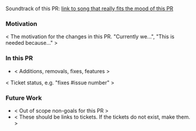 Soundtrack of this PR: [link to song that really fits the mood of this PR]()

### Motivation

< The motivation for the changes in this PR. "Currently we...", "This is needed because..." >

### In this PR
* < Additions, removals, fixes, features >

< Ticket status, e.g. "fixes #issue number" > 

### Future Work
* < Out of scope non-goals for this PR >
* < These should be links to tickets. If the tickets do not exist, make them. >

